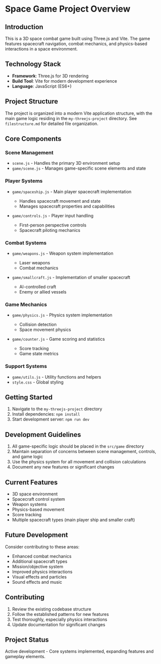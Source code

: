 # Space Game Project Overview

## Introduction
This is a 3D space combat game built using Three.js and Vite. The game features spacecraft navigation, combat mechanics, and physics-based interactions in a space environment.

## Technology Stack
- **Framework**: Three.js for 3D rendering
- **Build Tool**: Vite for modern development experience
- **Language**: JavaScript (ES6+)

## Project Structure
The project is organized into a modern Vite application structure, with the main game logic residing in the `my-threejs-project` directory. See `filestructure.md` for detailed file organization.

## Core Components

### Scene Management
- `scene.js` - Handles the primary 3D environment setup
- `game/scene.js` - Manages game-specific scene elements and state

### Player Systems
- `game/spaceship.js` - Main player spacecraft implementation
  - Handles spacecraft movement and state
  - Manages spacecraft properties and capabilities

- `game/controls.js` - Player input handling
  - First-person perspective controls
  - Spacecraft piloting mechanics

### Combat Systems
- `game/weapons.js` - Weapon system implementation
  - Laser weapons
  - Combat mechanics

- `game/smallcraft.js` - Implementation of smaller spacecraft
  - AI-controlled craft
  - Enemy or allied vessels

### Game Mechanics
- `game/physics.js` - Physics system implementation
  - Collision detection
  - Space movement physics

- `game/counter.js` - Game scoring and statistics
  - Score tracking
  - Game state metrics

### Support Systems
- `game/utils.js` - Utility functions and helpers
- `style.css` - Global styling

## Getting Started
1. Navigate to the `my-threejs-project` directory
2. Install dependencies: `npm install`
3. Start development server: `npm run dev`

## Development Guidelines
1. All game-specific logic should be placed in the `src/game` directory
2. Maintain separation of concerns between scene management, controls, and game logic
3. Use the physics system for all movement and collision calculations
4. Document any new features or significant changes

## Current Features
- 3D space environment
- Spacecraft control system
- Weapon systems
- Physics-based movement
- Score tracking
- Multiple spacecraft types (main player ship and smaller craft)

## Future Development
Consider contributing to these areas:
- Enhanced combat mechanics
- Additional spacecraft types
- Mission/objective system
- Improved physics interactions
- Visual effects and particles
- Sound effects and music

## Contributing
1. Review the existing codebase structure
2. Follow the established patterns for new features
3. Test thoroughly, especially physics interactions
4. Update documentation for significant changes

## Project Status
Active development - Core systems implemented, expanding features and gameplay elements. 